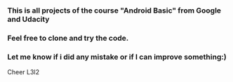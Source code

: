 ### This is all projects of the course "Android Basic" from Google and Udacity
### Feel free to clone and try the code.
### Let me know if i did any mistake or if I can improve something:)
Cheer 
L3I2
